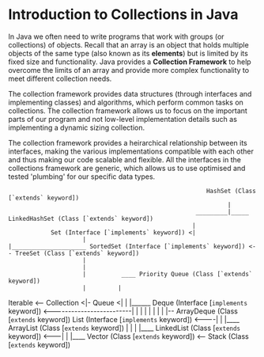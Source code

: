 # Introduction to Collections in Java

In Java we often need to write programs that work with groups (or collections) of objects. Recall that an array is an object that holds multiple objects of the same type (also known as its **elements**) but is limited by its fixed size and functionality. Java provides a **Collection Framework** to help overcome the limits of an array and provide more complex functionality to meet different collection needs.

The collection framework provides data structures (through interfaces and implementing classes) and algorithms, which perform common tasks on collections. The collection framework allows us to focus on the important parts of our program and not low-level implementation details such as implementing a dynamic sizing collection.

The collection framework provides a heirarchical relationship between its interfaces, making the various implementations compatible with each other and thus making our code scalable and flexible. All the interfaces in the collections framework are generic, which allows us to use optimised and tested 'plumbing' for our specific data types.



                                                            HashSet (Class [`extends` keyword])
                                                                  |
                                                         _________|_____ LinkedHashSet (Class [`extends` keyword])
                                                        |
                Set (Interface [`implements` keyword]) <|
                         |                              |_____________________ SortedSet (Interface [`implements` keyword]) <-- TreeSet (Class [`extends` keyword])
                         |
                         |
                         |          ____ Priority Queue (Class [`extends` keyword])
                         |         |
Iterable <-- Collection <|- Queue <|
                         |         |______ Deque (Interface [`implements` keyword]) <-------------------------|
                         |                                                                                    |
                         |                                                                                    |
                         |                                                                                    |
                         |                                                                                    |-- ArrayDeque (Class [`extends` keyword])
                List (Interface [`implements` keyword]) <----|                                                |
                                                             |____ ArrayList (Class [`extends` keyword])      |
                                                             |                                                |
                                                             |____ LinkedList (Class [`extends` keyword]) <---|
                                                             |
                                                             |____ Vector (Class [`extends` keyword]) <-- Stack (Class [`extends` keyword])